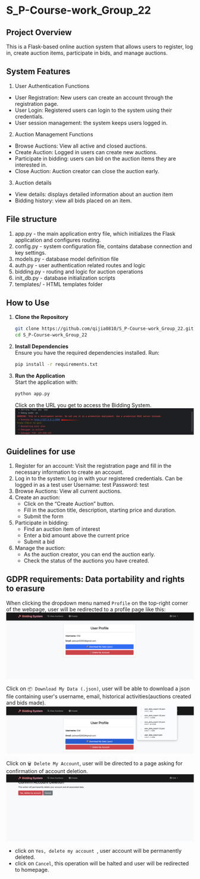 # S_P-Course-work_Group_22
## Project Overview
This is a Flask-based online auction system that allows users to register, log in, create auction items, participate in bids, and manage auctions.

## System Features
1. User Authentication Functions
- User Registration: New users can create an account through the registration page.
- User Login: Registered users can login to the system using their credentials.
- User session management: the system keeps users logged in.
 2. Auction Management Functions
- Browse Auctions: View all active and closed auctions.
- Create Auction: Logged in users can create new auctions.
- Participate in bidding: users can bid on the auction items they are interested in.
- Close Auction: Auction creator can close the auction early.
 3. Auction details
- View details: displays detailed information about an auction item
- Bidding history: view all bids placed on an item.

## File structure
1. app.py - the main application entry file, which initializes the Flask application and configures routing.
2. config.py - system configuration file, contains database connection and key settings.
3. models.py - database model definition file
4. auth.py - user authentication related routes and logic
5. bidding.py - routing and logic for auction operations
6. init_db.py - database initialization scripts
7. templates/ - HTML templates folder
## How to Use

1. **Clone the Repository**  
    ```bash
    git clone https://github.com/qijia0810/S_P-Course-work_Group_22.git
    cd S_P-Course-work_Group_22
    ```

2. **Install Dependencies**  
    Ensure you have the required dependencies installed. Run:  
    ```bash
    pip install -r requirements.txt
    ```

3. **Run the Application**  
    Start the application with:  
    ```bash
    python app.py
    ```
    Click on the URL you get to access the Bidding System.![alt text](image.png)
    

## Guidelines for use
1. Register for an account: Visit the registration page and fill in the necessary information to create an account.
2. Log in to the system: Log in with your registered credentials.
Can be logged in as a test user
Username: test
Password: test
3. Browse Auctions: View all current auctions.
4. Create an auction:
   - Click on the “Create Auction” button.
   - Fill in the auction title, description, starting price and duration.
   - Submit the form
5. Participate in bidding:
   - Find an auction item of interest
   - Enter a bid amount above the current price
   - Submit a bid
6. Manage the auction:
   - As the auction creator, you can end the auction early.
   - Check the status of the auctions you have created.
  
## GDPR requirements: Data portability and rights to erasure
When clicking the dropdown menu named `Profile` on the top-right corner of the webpage, user will be redirected to a profile page like this:
![alt text](image-1.png)

Click on `📦 Download My Data (.json)`, user will be able to download a json file containing user's username, email, historical activities(auctions created and bids made).
![alt text](image-4.png)

Click on `🗑️ Delete My Account`, user will be directed to a page asking for confirmation of account deletion.
![alt text](image-2.png)
- click on `Yes, delete my account `, user account will be permanently deleted.
- click on `Cancel`, this operation will be halted and user will be redirected to homepage.